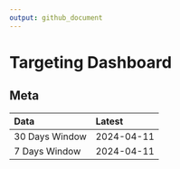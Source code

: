 ```yaml
---
output: github_document
---
```


# Targeting Dashboard



## Meta


|Data           |Latest     |
|:--------------|:----------|
|30 Days Window |2024-04-11 |
|7 Days Window  |2024-04-11 |
